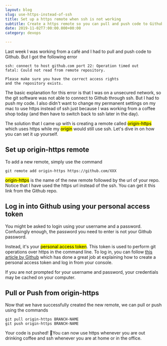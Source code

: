 ```yaml
---
layout: blog
slug: use-https-instead-of-ssh
title: Set up a https remote when ssh is not working
subtitle: Create a https remote so you can pull and push code to Github when your internet connection is not secure and ssh doesn't work.
date: 2019-11-02T7:00:00.000+00:00
category: devops

---
```


Last week I was working from a café and I had to pull and push code to Github. But I got the following error

```terminal
ssh: connect to host github.com port 22: Operation timed out
fatal: Could not read from remote repository.

Please make sure you have the correct access rights
and the repository exists.
```

The basic explanation for this error is that I was on a unsecured network, so the git software was not able to connect to Github through ssh. But I had to push my code. I also didn't want to change my permanent settings on my mac to use https instead of ssh just because I was working from a coffee shop today (and then have to switch back to ssh later in the day).

The solution that I came up with is creating a remote called <mark>origin-https</mark> which uses https while my <mark>origin</mark> would still use ssh. Let's dive in on how you can set it up yourself.

## Set up origin-https remote

To add a new remote, simply use the command

```terminal
git remote add origin-https https://github.com/XXX
```

<mark>origin-https</mark> is the name of the new remote followed by the url of your repo. Notice that I have used the https url instead of the ssh. You can get it this link from the Github repo.

## Log in into Github using your personal access token

You might be asked to login using your username and a password. Confusingly enough, the password you need to enter is not your Github password. 

Instead, it's your <mark>personal access token</mark>. This token is used to perform git operations over https in the command line. To log in, you can follow <a href="https://help.github.com/en/github/authenticating-to-github/creating-a-personal-access-token-for-the-command-line" target="_blank">this article by Github</a> which has done a great job at explaining how to create a personal access token and log in from your console.

If you are not prompted for your username and password, your credentials may be cached on your computer.

## Pull or Push from origin-https

Now that we have successfully created the new remote, we can pull or push using the commands

```terminal
git pull origin-https BRANCH-NAME
git push origin-https BRANCH-NAME
```

Your code is pushed! 🎉You can now use https whenever you are out drinking coffee and ssh whenever you are at home or in the office.